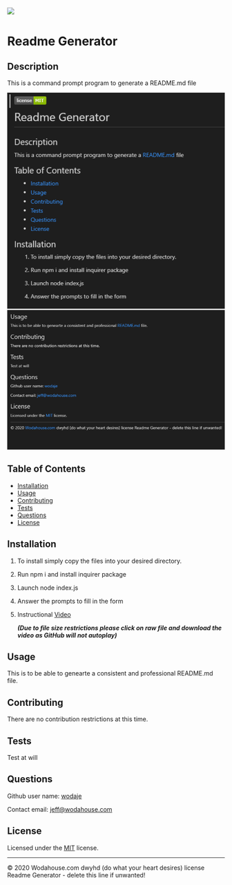  
![](https://img.shields.io/apm/l/vim-mode)
---
# Readme Generator

## Description 
This is a command prompt program to generate a README.md file

![](snap1.png)
![](snap2.png)

## Table of Contents

* [Installation](#Installation)
* [Usage](#Usage)
* [Contributing](#Contributing)
* [Tests](#Tests)
* [Questions](#Questions)
* [License](#License)



## Installation

1.	To install simply copy the files into your desired directory.

2.	Run npm i and install inquirer package

3. 	Launch node index.js

4.	Answer the prompts to fill in the form

5.  Instructional [Video](ins_vid.mp4) 

    _**(Due to file size restrictions please click on raw file and download the video as GitHub will not autoplay)**_



## Usage 

This is to be able to genearte a consistent and professional README.md file.

## Contributing

There are no contribution restrictions at this time.

## Tests

Test at will


## Questions

Github user name: [wodaje](https://github.com/wodaje)

Contact email: [jeff@wodahouse.com](mailto:jeff@wodahouse.com)

## License

Licensed under the [MIT](MIT%20License.txt) license.

---

© 2020 Wodahouse.com dwyhd (do what your heart desires) license Readme Generator - delete this line if unwanted!